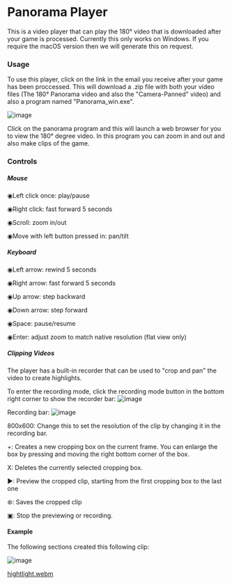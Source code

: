 <h1>Panorama Player</h1>

This is a video player that can play the 180° video that is downloaded after your game is processed. Currently this only works on Windows. If you require the macOS version then we will generate this on request. 


<h3>Usage</h3>

To use this player, click on the link in the email you receive after your game has been proccessed.
This will download a .zip file with both your video files (The 180° Panorama video and also the "Camera-Panned" video) and also a program named "Panorama_win.exe".

![image](https://user-images.githubusercontent.com/114755950/193414881-09abd908-6ccc-49d1-91e1-0356d0c1844e.png)


Click on the panorama program and this will launch a web browser for you to view the 180° degree video. In this program you can zoom in and out and also make clips of the game.

<h3>Controls</h3>

<h5>Mouse</h5>

◉Left click once: play/pause

◉Right click: fast forward 5 seconds

◉Scroll: zoom in/out

◉Move with left button pressed in: pan/tilt

<h5>Keyboard</h5>

◉Left arrow: rewind 5 seconds

◉Right arrow: fast forward 5 seconds

◉Up arrow: step backward

◉Down arrow: step forward

◉Space: pause/resume

◉Enter: adjust zoom to match native resolution (flat view only)


<h5>Clipping Videos</h5>

The player has a built-in recorder that can be used to "crop and pan" the video to create highlights. 

To enter the recording mode, click the recording mode button in the bottom right corner to show the recorder bar:
![image](https://user-images.githubusercontent.com/114755950/193302834-26d4d428-4d46-4913-a0e5-bf23f8d67e5c.png)

Recording bar:
![image](https://user-images.githubusercontent.com/114755950/193302934-2cb5a8e5-d7c2-4544-a103-7add67ed619c.png)

800x600: Change this to set the resolution of the clip by changing it in the recording bar.

+: Creates a new cropping box on the current frame. You can enlarge the box by pressing and moving the right bottom corner of the box.

X: Deletes the currently selected cropping box.

▶: Preview the cropped clip, starting from the first cropping box to the last one

⊛: Saves the cropped clip

▣: Stop the previewing or recording.

<h4>Example</h4>
The following sections created this following clip:

![image](https://user-images.githubusercontent.com/114755950/193305807-ac590632-33fb-40ae-ba12-7c6b3e42261d.png)

[hightlight.webm](https://user-images.githubusercontent.com/114755950/193305905-7e29eaa3-d10f-471b-9632-31d75b33fdff.webm)


